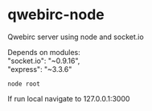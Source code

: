 qwebirc-node
============
  
Qwebirc server using node and socket.io  
  
Depends on modules:  
"socket.io": "~0.9.16",  
"express": "~3.3.6"  
  
```
node root
```
If run local navigate to 127.0.0.1:3000
